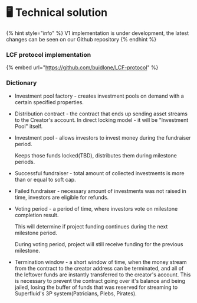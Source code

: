 # 🖥 Technical solution

{% hint style="info" %}
V1 implementation is under development, the latest changes can be seen on our Github repository
{% endhint %}

### LCF protocol implementation

{% embed url="https://github.com/buidlone/LCF-protocol" %}

### Dictionary

* Investment pool factory - creates investment pools on demand with a certain specified properties.
* Distribution contract - the contract that ends up sending asset streams to the Creator's account. In direct locking model - it will be "Investment Pool" itself.
*   Investment pool - allows investors to invest money during the fundraiser period.

    Keeps those funds locked(TBD), distributes them during milestone periods.
* Successful fundraiser - total amount of collected investments is more than or equal to soft cap.
* Failed fundraiser - necessary amount of investments was not raised in time, investors are eligible for refunds.
*   Voting period - a period of time, where investors vote on milestone completion result.

    This will determine if project funding continues during the next milestone period.

    During voting period, project will still receive funding for the previous milestone.
* Termination window - a short window of time, when the money stream from the contract to the creator address can be terminated, and all of the leftover funds are instantly transferred to the creator's account. This is necessary to prevent the contract going over it's balance and being jailed, losing the buffer of funds that was reserved for streaming to Superfluid's 3P system(Patricians, Plebs, Pirates).
